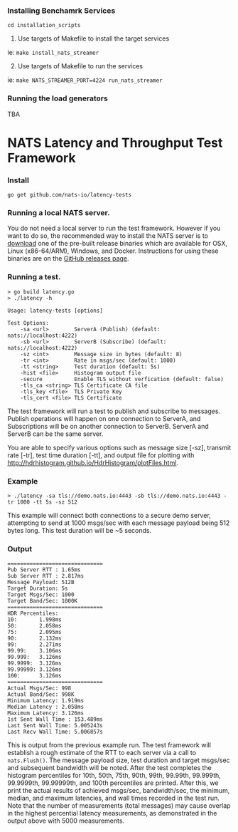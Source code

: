 ### Installing Benchamrk Services
`cd installation_scripts`

1) Use targets of Makefile to install the target services

ie: `make install_nats_streamer`

2) Use targets of Makefile to run the services

ie: `make NATS_STREAMER_PORT=4224 run_nats_streamer`



### Running the load generators

TBA



# NATS Latency and Throughput Test Framework

### Install
```
go get github.com/nats-io/latency-tests
```

### Running a local NATS server.

You do not need a local server to run the test framework. However if you want to do so, the recommended way to install the NATS server is to [download](http://nats.io/download/) one of the pre-built release binaries which are available for OSX, Linux (x86-64/ARM), Windows, and Docker. Instructions for using these binaries are on the [GitHub releases page][github-release].


[github-release]: https://github.com/nats-io/gnatsd/releases/

### Running a test.

```
> go build latency.go
> ./latency -h

Usage: latency-tests [options]

Test Options:
    -sa <url>        ServerA (Publish) (default: nats://localhost:4222)
    -sb <url>        ServerB (Subscribe) (default: nats://localhost:4222)
    -sz <int>        Message size in bytes (default: 8)
    -tr <int>        Rate in msgs/sec (default: 1000)
    -tt <string>     Test duration (default: 5s)
    -hist <file>     Histogram output file
    -secure          Enable TLS without verfication (default: false)
    -tls_ca <string> TLS Certificate CA file
    -tls_key <file>  TLS Private Key
    -tls_cert <file> TLS Certificate

```

The test framework will run a test to publish and subscribe to messages. Publish operations will happen on one connection to ServerA, and Subscriptions will be on another connection to ServerB. ServerA and ServerB can be the same server.

You are able to specify various options such as message size [-sz], transmit rate [-tr], test time duration [-tt], and output file for plotting with http://hdrhistogram.github.io/HdrHistogram/plotFiles.html.

### Example

```
> ./latency -sa tls://demo.nats.io:4443 -sb tls://demo.nats.io:4443 -tr 1000 -tt 5s -sz 512
```

This example will connect both connections to a secure demo server, attempting to send at 1000 msgs/sec with each message payload being 512 bytes long. This test duration will be ~5 seconds.

### Output

```text
==============================
Pub Server RTT : 1.65ms
Sub Server RTT : 2.817ms
Message Payload: 512B
Target Duration: 5s
Target Msgs/Sec: 1000
Target Band/Sec: 1000K
==============================
HDR Percentiles:
10:       1.998ms
50:       2.058ms
75:       2.095ms
90:       2.132ms
99:       2.271ms
99.99:    3.106ms
99.999:   3.126ms
99.9999:  3.126ms
99.99999: 3.126ms
100:      3.126ms
==============================
Actual Msgs/Sec: 998
Actual Band/Sec: 998K
Minimum Latency: 1.919ms
Median Latency : 2.058ms
Maximum Latency: 3.126ms
1st Sent Wall Time : 153.489ms
Last Sent Wall Time: 5.005243s
Last Recv Wall Time: 5.006857s
```

This is output from the previous example run. The test framework will establish a rough estimate of the RTT to each server via a call to ``nats.Flush()``. The message payload size, test duration and target msgs/sec and subsequent bandwidth will be noted. After the test completes the histogram percentiles for 10th, 50th, 75th, 90th, 99th,  99.99th, 99.999th, 99.9999th, 99.99999th, and 100th percentiles are printed.  After this, we print the actual results of achieved msgs/sec, bandwidth/sec, the minimum, median, and maximum latencies, and wall times recorded in the test run.  Note that the number of measurements (total messages) may cause overlap in the highest percential latency measurements, as demonstrated in the output above with 5000 measurements.
